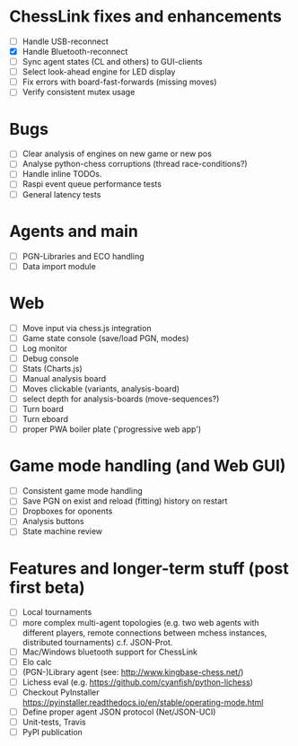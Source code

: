 # ChessLink fixes and enhancements
- [ ] Handle USB-reconnect
- [x] Handle Bluetooth-reconnect
- [ ] Sync agent states (CL and others) to GUI-clients
- [ ] Select look-ahead engine for LED display
- [ ] Fix errors with board-fast-forwards (missing moves)
- [ ] Verify consistent mutex usage

# Bugs
- [ ] Clear analysis of engines on new game or new pos
- [ ] Analyse python-chess corruptions (thread race-conditions?)
- [ ] Handle inline TODOs.
- [ ] Raspi event queue performance tests
- [ ] General latency tests

# Agents and main
- [ ] PGN-Libraries and ECO handling
- [ ] Data import module

# Web
- [ ] Move input via chess.js integration
- [ ] Game state console (save/load PGN, modes)
- [ ] Log monitor
- [ ] Debug console
- [ ] Stats (Charts.js)
- [ ] Manual analysis board
- [ ] Moves clickable (variants, analysis-board)
- [ ] select depth for analysis-boards (move-sequences?)
- [ ] Turn board
- [ ] Turn eboard
- [ ] proper PWA boiler plate ('progressive web app')

# Game mode handling (and Web GUI)
- [ ] Consistent game mode handling
- [ ] Save PGN on exist and reload (fitting) history on restart
- [ ] Dropboxes for oponents
- [ ] Analysis buttons
- [ ] State machine review

# Features and longer-term stuff (post first beta)
- [ ] Local tournaments
- [ ] more complex multi-agent topologies (e.g. two web agents with different players,
      remote connections between mchess instances, distributed tournaments) c.f. JSON-Prot.
- [ ] Mac/Windows bluetooth support for ChessLink
- [ ] Elo calc
- [ ] (PGN-)Library agent (see: http://www.kingbase-chess.net/)
- [ ] Lichess eval (e.g. https://github.com/cyanfish/python-lichess)
- [ ] Checkout PyInstaller <https://pyinstaller.readthedocs.io/en/stable/operating-mode.html>
- [ ] Define proper agent JSON protocol (Net/JSON-UCI)
- [ ] Unit-tests, Travis
- [ ] PyPI publication
